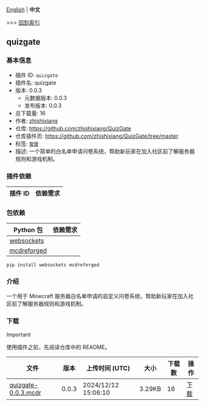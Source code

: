 [English](readme.md) | **中文**

\>\>\> [回到索引](/readme-zh_cn.md)

## quizgate

### 基本信息

- 插件 ID: `quizgate`
- 插件名: quizgate
- 版本: 0.0.3
  - 元数据版本: 0.0.3
  - 发布版本: 0.0.3
- 总下载量: 16
- 作者: [zhishixiang](https://github.com/zhishixiang)
- 仓库: https://github.com/zhishixiang/QuizGate
- 仓库插件页: https://github.com/zhishixiang/QuizGate/tree/master
- 标签: [`管理`](/labels/management/readme-zh_cn.md)
- 描述: 一个简单的白名单申请问卷系统，帮助新玩家在加入社区前了解服务器规则和游戏机制。

### 插件依赖

| 插件 ID | 依赖需求 |
| --- | --- |

### 包依赖

| Python 包 | 依赖需求 |
| --- | --- |
| [websockets](https://pypi.org/project/websockets) |  |
| [mcdreforged](https://pypi.org/project/mcdreforged) |  |

```
pip install websockets mcdreforged
```

### 介绍

一个用于 Minecraft 服务器白名单申请的自定义问卷系统，帮助新玩家在加入社区前了解服务器规则和游戏机制。

### 下载

> [!IMPORTANT]
> 使用插件之前，先阅读仓库中的 README。

| 文件 | 版本 | 上传时间 (UTC) | 大小 | 下载数 | 操作 |
| --- | --- | --- | --- | --- | --- |
| [quizgate-0.0.3.mcdr](https://github.com/zhishixiang/QuizGate/releases/tag/0.0.3) | 0.0.3 | 2024/12/12 15:06:10 | 3.29KB | 16 | [下载](https://github.com/zhishixiang/QuizGate/releases/download/0.0.3/quizgate-0.0.3.mcdr) |

